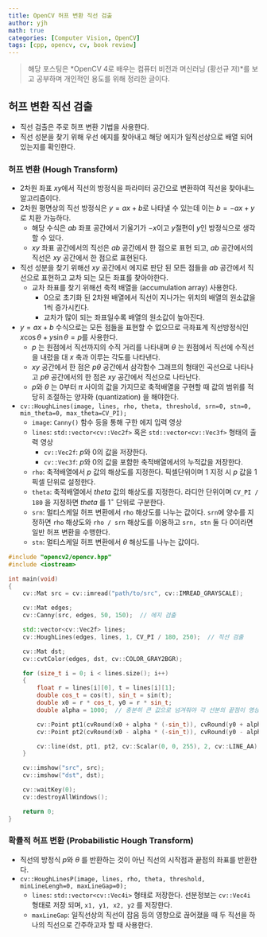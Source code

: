 ```yaml
---
title: OpenCV 허프 변환 직선 검출
author: yjh
math: true
categories: [Computer Vision, OpenCV]
tags: [cpp, opencv, cv, book review]
---
```


> 해당 포스팅은 *OpenCV 4로 배우는 컴퓨터 비전과 머신러닝 (황선규 저)*를 보고 공부하며 개인적인 용도를 위해 정리한 글이다.

## 허프 변환 직선 검출

- 직선 검출은 주로 허프 변환 기법을 사용한다.
- 직선 성분을 찾기 위해 우선 에지를 찾아내고 해당 에지가 일직선상으로 배열 되어있는지를 확인한다.

### 허프 변환 (Hough Transform)

- 2차원 좌표 $xy$에서 직선의 방정식을 파라미터 공간으로 변환하여 직선을 찾아내느 알고리즘이다.
- 2차원 평면상의 직선 방정식은 $y = ax + b$로 나타낼 수 있는데 이는 $b = -ax + y$로 치환 가능하다.
  - 해당 수식은 $ab$ 좌표 공간에서 기울기가 $-x$이고 $y$절편이 $y$인 방정식으로 생각할 수 있다.
  - $xy$ 좌표 공간에서의 직선은 $ab$ 공간에서 한 점으로 표현 되고, $ab$ 공간에서의 직선은 $xy$ 공간에서 한 점으로 표현된다.
- 직선 성분을 찾기 위해선 $xy$ 공간에서 에지로 판단 된 모든 점들을 $ab$ 공간에서 직선으로 표현하고 교차 되는 모든 좌표를 찾아야한다.
  - 교차 좌표를 찾기 위해선 축적 배열을 (accumulation array) 사용한다.
    - $0$으로 초기화 된 2차원 배열에서 직선이 지나가는 위치의 배열의 원소값을 $1$씩 증가시킨다.
    - 교차가 많이 되는 좌표일수록 배열의 원소값이 높아진다.
- $y = ax + b$ 수식으로는 모든 점들을 표현할 수 없으므로 극좌표계 직선방정식인 $x\cos\theta + y\sin\theta = p$를 사용한다.
  - $p$ 는 원점에서 직선까지의 수직 거리를 나타내며 $\theta$ 는 원점에서 직선에 수직선을 내렸을 대 $x$ 축과 이루는 각도를 나타낸다.
  - $xy$ 공간에서 한 점은 $p\theta$ 공간에서 삼각함수 그래프의 형태인 곡선으로 나타나고 $p\theta$ 공간에서의 한 점은 $xy$ 공간에서 직선으로 나타난다.
  - $p$와 $\theta$ 는 $0$부터 $\pi$ 사이의 값을 가지므로 축적배열을 구현할 때 값의 범위를 적당히 조절하는 양자화 (quantization) 을 해야한다.
- `cv::HoughLines(image, lines, rho, theta, threshold, srn=0, stn=0, min_theta=0, max_theta=CV_PI);`
  - `image`: `Canny()` 함수 등을 통해 구한 에지 입력 영상
  - `lines`: `std::vector<cv::Vec2f>` 혹은 `std::vector<cv::Vec3f>` 형태의 출력 영상
    - `cv::Vec2f`: $p$와 $0$의 값을 저장한다.
    - `cv::Vec3f`: $p$와 $0$의 값을 포함한 축적배열에서의 누적값을 저장한다.
  - `rho`: 축적배열에서 $p$ 값의 해상도를 지정한다. 픽셀단위이며 1 지정 시 $p$ 값을 1 픽셀 단위로 설정한다.
  - `theta`: 축적배열에서 $theta$ 값의 해상도를 지정한다. 라디안 단위이며 `CV_PI / 180` 을 지정하면 $theta$ 를 $1^\circ$ 단위로 구분한다.
  - `srn`: 멀티스케일 허프 변환에서 `rho` 해상도를 나누는 값이다. `srn`에 양수를 지정하면 `rho` 해상도와 `rho / srn` 해상도를 이용하고 `srn, stn` 둘 다 $0$이라면 일반 허프 변환을 수행한다.
  - `stn`: 멀티스케일 허프 변환에서 $\theta$ 해상도를 나누는 값이다.

```cpp
#include "opencv2/opencv.hpp"
#include <iostream>

int main(void)
{
    cv::Mat src = cv::imread("path/to/src", cv::IMREAD_GRAYSCALE);

    cv::Mat edges;
    cv::Canny(src, edges, 50, 150);  // 에지 검출

    std::vector<cv::Vec2f> lines;
    cv::HoughLines(edges, lines, 1, CV_PI / 180, 250);  // 직선 검출

    cv::Mat dst;
    cv::cvtColor(edges, dst, cv::COLOR_GRAY2BGR);

    for (size_t i = 0; i < lines.size(); i++)
    {
        float r = lines[i][0], t = lines[i][1];
        double cos_t = cos(t), sin_t = sin(t);
        double x0 = r * cos_t, y0 = r * sin_t;
        double alpha = 1000;  // 충분히 큰 값으로 넘겨줘야 각 선분의 끝점이 영상 바깥쪽을 향하게 되어 중간에 선이 끊기질 않는다.

        cv::Point pt1(cvRound(x0 + alpha * (-sin_t)), cvRound(y0 + alpha * cos_t));
        cv::Point pt2(cvRound(x0 - alpha * (-sin_t)), cvRound(y0 - alpha * cos_t));

        cv::line(dst, pt1, pt2, cv::Scalar(0, 0, 255), 2, cv::LINE_AA);
    }

    cv::imshow("src", src);
    cv::imshow("dst", dst);

    cv::waitKey(0);
    cv::destroyAllWindows();

    return 0;
}
```

### 확률적 허프 변환 (Probabilistic Hough Transform)

- 직선의 방정식 $p$와 $\theta$ 를 반환하는 것이 아닌 직선의 시작점과 끝점의 좌표를 반환한다.
- `cv::HoughLinesP(image, lines, rho, theta, threshold, minLineLengh=0, maxLineGap=0);`
  - `lines`: `std::vector<cv::Vec4i>` 형태로 저장한다. 선분정보는 `cv::Vec4i` 형태로 저장 되며, `x1, y1, x2, y2` 를 저장한다.
  - `maxLineGap`: 일직선상의 직선이 잡음 등의 영향으로 끊어졌을 때 두 직선을 하나의 직선으로 간주하고자 할 때 사용한다.
